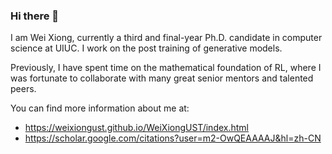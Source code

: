 ### Hi there 👋

I am Wei Xiong, currently a third and final-year Ph.D. candidate in computer science at UIUC. I work on the post training of generative models. 

Previously, I have spent time on the mathematical foundation of RL, where I was fortunate to collaborate with many great senior mentors and talented peers. 

You can find more information about me at:
- https://weixiongust.github.io/WeiXiongUST/index.html
- https://scholar.google.com/citations?user=m2-OwQEAAAAJ&hl=zh-CN
